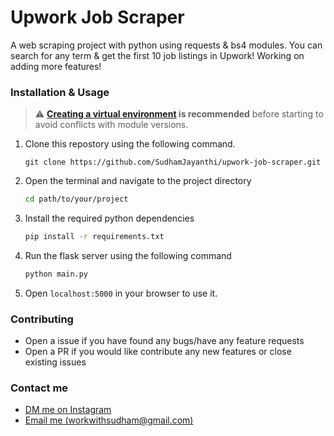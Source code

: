# Upwork Job Scraper
A web scraping project with python using requests &amp; bs4 modules. You can search for any term & get the first 10 job listings in Upwork! Working on adding more features!

### Installation & Usage
> :warning: **[Creating a virtual environment](https://www.google.com/url?sa=t&rct=j&q=&esrc=s&source=web&cd=&cad=rja&uact=8&ved=2ahUKEwiS4sDAlIzsAhU-yzgGHemmC0EQFjABegQIBBAB&url=https%3A%2F%2Fuoa-eresearch.github.io%2Feresearch-cookbook%2Frecipe%2F2014%2F11%2F26%2Fpython-virtual-env%2F&usg=AOvVaw1NspSZHTjlBJA7efitqlGf) is recommended** before starting to avoid conflicts with module versions.

1. Clone this repostory using the following command. 
    ```
    git clone https://github.com/SudhamJayanthi/upwork-job-scraper.git 
    ```

2. Open the terminal and navigate to the project directory
    ```bash
    cd path/to/your/project 
    ```

3. Install the required python dependencies 
    ```cmd 
    pip install -r requirements.txt
    ```
   

4. Run the flask server using the following command
    ```cmd
    python main.py
    ```
5. Open `localhost:5000` in your browser to use it.

### Contributing
- Open a issue if you have found any bugs/have any feature requests
- Open a PR if you would like contribute any new features or close existing issues

### Contact me
- [DM me on Instagram](https://www.instagram.com/sudhamjayanthi)
- [Email me (workwithsudham@gmail.com) ](mailto:workwithsudham@gmail.com)